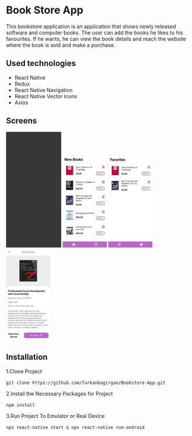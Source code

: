 # Book Store App
This bookstore application is an application that shows newly released software and computer books. The user can add the books he likes to his favourites. If he wants, he can view the book details and reach the website where the book is sold and make a purchase.

## Used technologies
- React Native
- Redux
- React Native Navigation
- React Native Vector Icons
- Axios

## Screens
<p><img src="screens/screenRecording.gif" width="30%">
<img src="screens/homePage.jpg" width="24%">
<img src="screens/favoritesPage.jpg" width="24%">
<img src="screens/detailPage.jpg" width="24%"></p>

## Installation
1.Clone Project
```
git clone https://github.com/furkanbagirgan/Bookstore-App.git
```
2.Install the Necessary Packages for Project
```
npm install
```
3.Run Project To Emulator or Real Device
```
npx react-native start & npx react-native run-android
```
